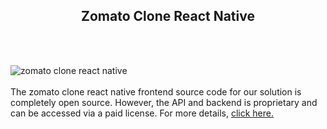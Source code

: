 <h2 style="text-align:center">Zomato Clone React Native</h2><br/><br/>

![zomato clone react native](https://admin.ninjascode.com/wp-content/uploads/2025/repoImages/Hector/10.webp) <br/><br/>The zomato clone react native frontend source code for our solution is completely open source. However, the API and backend is proprietary and can be accessed via a paid license. For more details, <a href="https://enatega.com/?utm_source=github&utm_medium=repo&utm_campaign=hector-zomato-clone-react-native" target="_blank">click here.</a>
